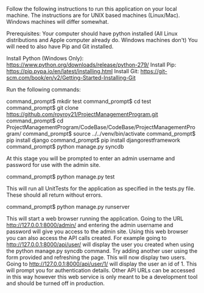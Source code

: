 Follow the following instructions to run this application on your local machine. The instructions are for UNIX based machines (Linux/Mac). Windows machines will differ somewhat. 

Prerequisites: Your computer should have python installed (All Linux distributions and Apple computer already do. Windows machines don't) You will need to also have Pip and Git installed.

Install Python (Windows Only): https://www.python.org/downloads/release/python-279/
Install Pip: https://pip.pypa.io/en/latest/installing.html
Install Git: https://git-scm.com/book/en/v2/Getting-Started-Installing-Git

Run the following commands:

command_prompt$ mkdir test
command_prompt$ cd test
command_prompt$ git clone https://github.com/royroy21/ProjectManagementProgram.git
command_prompt$ cd ProjectManagementProgram/CodeBase/CodeBase/ProjectManagementProgram/
command_prompt$ source ../../venv/bin/activate
command_prompt$ pip install django
command_prompt$ pip install djangorestframework
command_prompt$ python manage.py syncdb

At this stage you will be prompted to enter an admin username and password for use with the admin site.

command_prompt$ python manage.py test

This will run all UnitTests for the application as specified in the tests.py file. These should all return without errors. 

command_prompt$ python manage.py runserver

This will start a web browser running the application. Going to the URL http://127.0.0.1:8000/admin/ and entering the admin username and password will give you access to the admin site. Using this web browser you can also access the API calls created. For example going to http://127.0.0.1:8000/api/user/ will display the user you created when using the python manage.py syncdb command. Try adding another user using the form provided and refreshing the page. This will now display two users. Going to http://127.0.0.1:8000/api/user/1/ will display the user an id of 1. This will prompt you for authentication details. Other API URLs can be accessed in this way however this web service is only meant to be a development tool and should be turned off in production.

